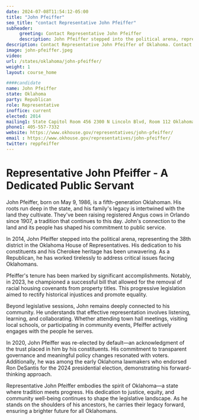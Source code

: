 ```yaml
---
date: 2024-07-08T11:54:12-05:00
title: "John Pfeiffer"
seo_title: "contact Representative John Pfeiffer"
subheader:
     greeting: Contact Representative John Pfeiffer
     description: John Pfeiffer stepped into the political arena, representing the 38th district in the Oklahoma House of Representatives.
description: Contact Representative John Pfeiffer of Oklahoma. Contact information for John Pfeiffer includes email address, phone number, and mailing address.
image: john-pfeiffer.jpeg
video:
url: /states/oklahoma/john-pfeiffer/
weight: 1
layout: course_home

####candidate
name: John Pfeiffer
state: Oklahoma
party: Republican
role: Representative
inoffice: current
elected: 2014
mailing1: State Capitol Room 456 2300 N Lincoln Blvd, Room 112 Oklahoma City, OK 73105
phone1: 405-557-7332
website: https://www.okhouse.gov/representatives/john-pfeiffer/
email : https://www.okhouse.gov/representatives/john-pfeiffer/
twitter: reppfeiffer
---
```

# Representative John Pfeiffer - A Dedicated Public Servant

John Pfeiffer, born on May 9, 1986, is a fifth-generation Oklahoman. His roots run deep in the state, and his family's legacy is intertwined with the land they cultivate. They've been raising registered Angus cows in Orlando since 1907, a tradition that continues to this day. John's connection to the land and its people has shaped his commitment to public service.

In 2014, John Pfeiffer stepped into the political arena, representing the 38th district in the Oklahoma House of Representatives. His dedication to his constituents and his Cherokee heritage has been unwavering. As a Republican, he has worked tirelessly to address critical issues facing Oklahomans.

Pfeiffer's tenure has been marked by significant accomplishments. Notably, in 2023, he championed a successful bill that allowed for the removal of racial housing covenants from property titles. This progressive legislation aimed to rectify historical injustices and promote equality.

Beyond legislative sessions, John remains deeply connected to his community. He understands that effective representation involves listening, learning, and collaborating. Whether attending town hall meetings, visiting local schools, or participating in community events, Pfeiffer actively engages with the people he serves.

In 2020, John Pfeiffer was re-elected by default—an acknowledgment of the trust placed in him by his constituents. His commitment to transparent governance and meaningful policy changes resonated with voters. Additionally, he was among the early Oklahoma lawmakers who endorsed Ron DeSantis for the 2024 presidential election, demonstrating his forward-thinking approach.

Representative John Pfeiffer embodies the spirit of Oklahoma—a state where tradition meets progress. His dedication to justice, equity, and community well-being continues to shape the legislative landscape. As he stands on the shoulders of his ancestors, he carries their legacy forward, ensuring a brighter future for all Oklahomans.
